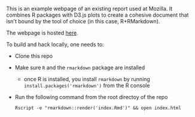 This is an example webpage of an existing report used at Mozilla. It combines R packages with D3.js plots to create a cohesive document that isn't bound by the tool of choice (in this case, R+RMarkdown).

The webpage is hosted [here](https://metrics.mozilla.com/bmiroglio/rmarkdown-examples/interactive-webpage/index.html).


To build and hack locally, one needs to:

* Clone this repo
* Make sure `R` and the `rmarkdown` package are installed
  + once R is installed, you install `rmarkdown` by running `install.packages('rmarkdown')` from the R console
* Run the following command from the root directoy of the repo

      Rscript -e "rmarkdown::render('index.Rmd')" && open index.html
